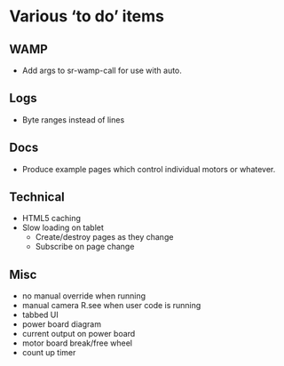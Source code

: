# Various ‘to do’ items

## WAMP

 - Add args to sr-wamp-call for use with auto.

## Logs

 - Byte ranges instead of lines

## Docs

 - Produce example pages which control individual motors or whatever.

## Technical

 - HTML5 caching
 - Slow loading on tablet
   - Create/destroy pages as they change
   - Subscribe on page change

## Misc

 - no manual override when running
 - manual camera R.see when user code is running
 - tabbed UI
 - power board diagram
 - current output on power board
 - motor board break/free wheel
 - count up timer
